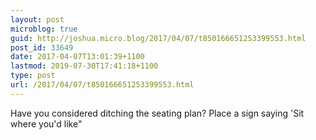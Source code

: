 ```yaml
---
layout: post
microblog: true
guid: http://joshua.micro.blog/2017/04/07/t850166651253399553.html
post_id: 33649
date: 2017-04-07T13:01:39+1100
lastmod: 2019-07-30T17:41:18+1100
type: post
url: /2017/04/07/t850166651253399553.html
---
```

Have you considered ditching the seating plan? Place a sign saying 'Sit where you'd like"
